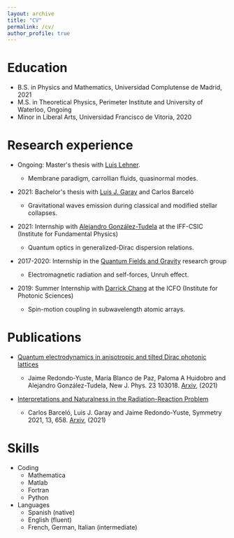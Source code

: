 ```yaml
---
layout: archive
title: "CV"
permalink: /cv/
author_profile: true
---
```



Education
======

* B.S. in Physics and Mathematics, Universidad Complutense de Madrid, 2021
* M.S. in Theoretical Physics, Perimeter Institute and University of Waterloo, Ongoing
* Minor in Liberal Arts, Universidad Francisco de Vitoria, 2020

Research experience
======
* Ongoing: Master's thesis with [Luis Lehner](https://perimeterinstitute.ca/people/luis-lehner). 
    * Membrane paradigm, carrollian fluids, quasinormal modes. 

* 2021: Bachelor's thesis with [Luis J. Garay](https://sites.google.com/site/luisjgaray/home) and Carlos Barceló
    * Gravitational waves emission during classical and modified stellar collapses. 
    
* 2021: Internship with [Alejandro González-Tudela](https://sites.google.com/view/gonzaleztudela) at the IFF-CSIC (Institute for Fundamental Physics)
    * Quantum optics in generalized-Dirac dispersion relations. 
    
* 2017-2020: Internship in the [Quantum Fields and Gravity](https://sites.google.com/view/qfg-group) research group
    * Electromagnetic radiation and self-forces, Unruh effect. 
    
* 2019: Summer Internship with [Darrick Chang](https://www.icfo.eu/lang/research/groups/member-details?gid=35&people_id=665) at the ICFO (Institute for Photonic Sciences)
    * Spin-motion coupling in subwavelength atomic arrays. 

Publications
======
* [Quantum electrodynamics in anisotropic and tilted Dirac photonic lattices](https://iopscience.iop.org/article/10.1088/1367-2630/ac27e0/meta)
    * Jaime Redondo-Yuste, María Blanco de Paz, Paloma A Huidobro and Alejandro González-Tudela, New J. Phys. 23 103018. [Arxiv](https://arxiv.org/abs/2106.10743), (2021)
    
* [Interpretations and Naturalness in the Radiation-Reaction Problem](https://www.mdpi.com/2073-8994/13/4/658)
    * Carlos Barceló, Luis J. Garay and Jaime Redondo-Yuste, Symmetry 2021, 13, 658. [Arxiv](https://arxiv.org/abs/2005.08725), (2021)

Skills
======
* Coding
    * Mathematica
    * Matlab
    * Fortran
    * Python
* Languages
  * Spanish (native)
  * English (fluent)
  * French, German, Italian (intermediate)


